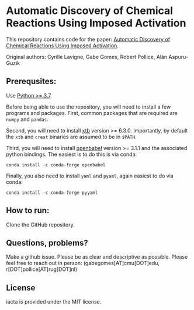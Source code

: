 # Automatic Discovery of Chemical Reactions Using Imposed Activation
This repository contains code for the paper: [Automatic Discovery of Chemical Reactions Using Imposed Activation](https://doi.org/10.26434/chemrxiv.13008500.v2). 

Original authors: Cyrille Lavigne, Gabe Gomes, Robert Pollice, Alán Aspuru-Guzik 


## Prerequsites: 

Use [Python >= 3.7](https://www.python.org/downloads/).

Before being able to use the repository, you will need to install a few programs and packages. First, common packages that are required are `numpy` and `pandas`.

Second, you will need to install [xtb](https://xtb-docs.readthedocs.io/en/latest/contents.html) version >= 6.3.0. Importantly, by default the `xtb` and `crest` binaries are assumed to be in `$PATH`.

Third, you will need to install [openbabel](https://open-babel.readthedocs.io/en/latest/Installation/install.html) version >= 3.1.1 and the associated python bindings. The easiest is to do this is via conda:

```
conda install -c conda-forge openbabel
```

Finally, you also need to install `yaml` and `pyaml`, again easiest to do via conda:

```
conda install -c conda-forge pyyaml
```


## How to run: 

Clone the GitHub repository.


## Questions, problems?
Make a github issue. Please be as clear and descriptive as possible. Please feel free to reach
out in person: (gabegomes[AT]cmu[DOT]edu, r[DOT]pollice[AT]rug[DOT]nl)


## License

iacta is provided under the MIT license.
